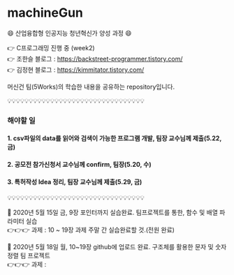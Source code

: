 # machineGun

:smile: 산업융합형 인공지능 청년혁신가 양성 과정 :smile:

:point_right: C프로그래밍 진행 중 (week2)  
:point_right: 조한슬 블로그 : https://backstreet-programmer.tistory.com/  
:point_right: 김정현 블로그 : https://kimmitator.tistory.com/

머신건 팀(5Works)의 학습한 내용을 공유하는 repository입니다.

:bulb::bulb::bulb::bulb::bulb::bulb::bulb::bulb::bulb::bulb::bulb::bulb::bulb::bulb::bulb::bulb::bulb::bulb::bulb::bulb::bulb::bulb::bulb::bulb::bulb::bulb::bulb::bulb::bulb::bulb::bulb::bulb:

### 해야할 일
#### 1. csv파일의 data를 읽어와 검색이 가능한 프로그램 개발, 팀장 교수님께 제출(5.22, 금) 
#### 2. 공모전 참가신청서 교수님께 confirm, 팀장(5.20, 수) 
#### 3. 특허작성 Idea 정리, 팀장 교수님께 제출(5.29, 금)  
:bulb::bulb::bulb::bulb::bulb::bulb::bulb::bulb::bulb::bulb::bulb::bulb::bulb::bulb::bulb::bulb::bulb::bulb::bulb::bulb::bulb::bulb::bulb::bulb::bulb::bulb::bulb::bulb::bulb::bulb::bulb::bulb:
  
:facepunch: 2020년 5월 15일 금, 9장 포인터까지 실습완료. 팀프로젝트를 통한, 함수 및 배열 파라미터 실습  
:point_right::point_right::point_right: 과제 : 10 ~ 19장 과제 주말 간 실습완료할 것.(전원 완료)  
  
:facepunch: 2020년 5월 18일 월, 10~19장 github에 업로드 완료. 구조체를 활용한 문자 및 숫자 정렬 팀 프로젝트  
:point_right::point_right::point_right: 과제 : 
